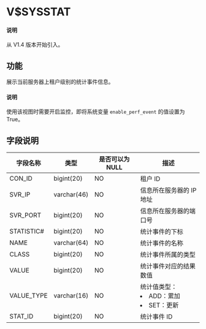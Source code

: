 # V$SYSSTAT

<main id="notice" type='explain'>
  <h4>说明</h4>
  <p>从 V1.4 版本开始引入。</p>
</main>

## 功能

展示当前服务器上租户级别的统计事件信息。

<main id="notice" type='explain'>
  <h4>说明</h4>
  <p>使用该视图时需要开启监控，即将系统变量 <code>enable_perf_event</code> 的值设置为 True。</p>
</main>

## 字段说明

| **字段名称** | **类型** | **是否可以为 NULL** | **描述** |
| --- | --- | --- | --- |
| CON_ID | bigint(20) | NO | 租户 ID |
| SVR_IP | varchar(46) | NO | 信息所在服务器的 IP 地址 |
| SVR_PORT | bigint(20) | NO | 信息所在服务器的端口号 |
| STATISTIC# | bigint(20) | NO | 统计事件的下标 |
| NAME | varchar(64) | NO | 统计事件的名称 |
| CLASS | bigint(20) | NO | 统计事件所属的类型 |
| VALUE | bigint(20) | NO | 统计事件对应的结果数值 |
| VALUE_TYPE | varchar(16) | NO | 统计值类型：<li>ADD：累加<li>SET：更新 |
| STAT_ID | bigint(20) | NO | 统计事件 ID |
